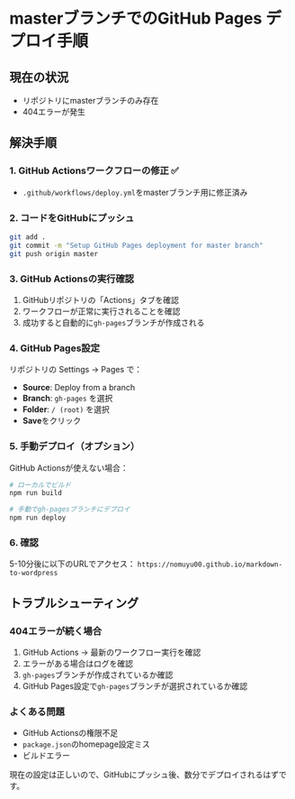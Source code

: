 # masterブランチでのGitHub Pages デプロイ手順

## 現在の状況
- リポジトリにmasterブランチのみ存在
- 404エラーが発生

## 解決手順

### 1. GitHub Actionsワークフローの修正 ✅
- `.github/workflows/deploy.yml`をmasterブランチ用に修正済み

### 2. コードをGitHubにプッシュ
```bash
git add .
git commit -m "Setup GitHub Pages deployment for master branch"
git push origin master
```

### 3. GitHub Actionsの実行確認
1. GitHubリポジトリの「Actions」タブを確認
2. ワークフローが正常に実行されることを確認
3. 成功すると自動的に`gh-pages`ブランチが作成される

### 4. GitHub Pages設定
リポジトリの Settings → Pages で：
- **Source**: Deploy from a branch
- **Branch**: `gh-pages` を選択
- **Folder**: `/ (root)` を選択
- **Save**をクリック

### 5. 手動デプロイ（オプション）
GitHub Actionsが使えない場合：
```bash
# ローカルでビルド
npm run build

# 手動でgh-pagesブランチにデプロイ
npm run deploy
```

### 6. 確認
5-10分後に以下のURLでアクセス：
`https://nomuyu00.github.io/markdown-to-wordpress`

## トラブルシューティング

### 404エラーが続く場合
1. GitHub Actions → 最新のワークフロー実行を確認
2. エラーがある場合はログを確認
3. `gh-pages`ブランチが作成されているか確認
4. GitHub Pages設定で`gh-pages`ブランチが選択されているか確認

### よくある問題
- GitHub Actionsの権限不足
- `package.json`のhomepage設定ミス
- ビルドエラー

現在の設定は正しいので、GitHubにプッシュ後、数分でデプロイされるはずです。